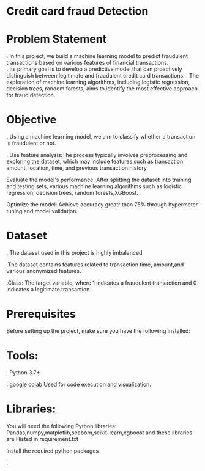 # Credit card fraud Detection 

# Problem Statement
. In this project, we build a machine learning model to predict fraudulent transactions based on various features of financial transactions.  
. Its primary goal is to develop a predictive model that can proactively distinguish between legitimate and fraudulent credit card transactions.
. The exploration of machine learning algorithms, including logistic regression, decision trees, random forests, aims to identify the most effective approach for fraud detection.

# Objective

. Using a machine learning model, we aim to classify whether a transaction is fraudulent or not.

. Use feature analysis:The process typically involves preprocessing and exploring the dataset, which may include features such as transaction amount, location, time, and previous transaction history

Evaluate the model's performance: After splitting the dataset into training and testing sets, various machine learning algorithms such as logistic regression, decision trees, random forests,XGBoost.

Optimize the model: Achieve accuracy greatr than 75% through hypermeter tuning and model validation. 

# Dataset
. The dataset used in this project is highly imbalanced 

.The dataset contains features related to transaction time, amount,and various anonymized features.

.Class: The target variable, where 1 indicates a fraudulent transaction and 0 indicates a legitimate transaction.

# Prerequisites
Before setting up the project, make sure you have the following installed:
# Tools:
. Python 3.7+

.   google colab Used for code execution and visualization.

# Libraries:
You will need the following Python libraries: Pandas,numpy,matplotlib,seaborn,scikit-learn,xgboost and these libraries are lilisted in requirement.txt

Install the required python packages

.




